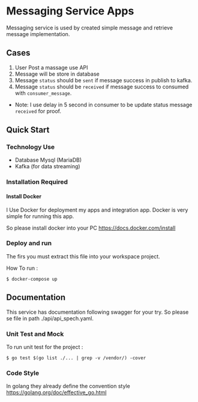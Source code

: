 # Messaging Service Apps
Messaging service is used by created simple message and retrieve message implementation.

## Cases
1. User Post a massage use API 
2. Message will be store in database 
3. Message `status` should be `sent` if message success in publish to kafka.
4. Message `status` should be `received` if message success to consumed with `consumer_message`.
* Note: I use delay in 5 second in consumer to be update status message `received` for proof.

## Quick Start
### Technology Use
* Database Mysql (MariaDB)
* Kafka (for data streaming)

### Installation Required 
#### Install Docker
I Use Docker for deployment my apps and integration app. Docker is very simple for running this app.

So please install docker into your PC https://docs.docker.com/install

### Deploy and run 
The firs you must extract this file into your workspace project.

How To run :
    
    $ docker-compose up    

## Documentation
This service has documentation following swagger for your try. So please se file in path ./api/api_spech.yaml.

### Unit Test and Mock
To run unit test for the project :

    $ go test $(go list ./... | grep -v /vendor/) -cover
        
### Code Style

In golang they already define the convention style https://golang.org/doc/effective_go.html
